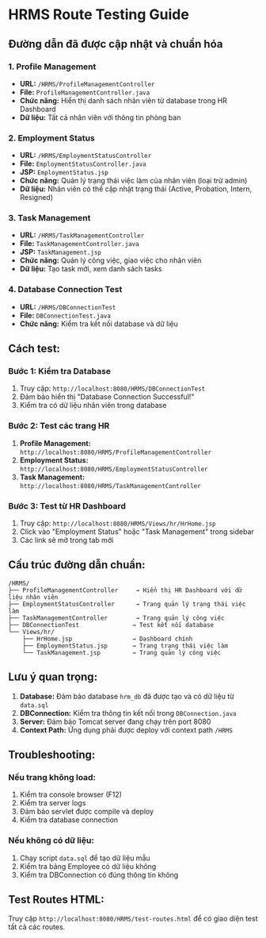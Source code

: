 # HRMS Route Testing Guide

## Đường dẫn đã được cập nhật và chuẩn hóa

### 1. Profile Management
- **URL:** `/HRMS/ProfileManagementController`
- **File:** `ProfileManagementController.java`
- **Chức năng:** Hiển thị danh sách nhân viên từ database trong HR Dashboard
- **Dữ liệu:** Tất cả nhân viên với thông tin phòng ban

### 2. Employment Status
- **URL:** `/HRMS/EmploymentStatusController`
- **File:** `EmploymentStatusController.java`
- **JSP:** `EmploymentStatus.jsp`
- **Chức năng:** Quản lý trạng thái việc làm của nhân viên (loại trừ admin)
- **Dữ liệu:** Nhân viên có thể cập nhật trạng thái (Active, Probation, Intern, Resigned)

### 3. Task Management
- **URL:** `/HRMS/TaskManagementController`
- **File:** `TaskManagementController.java`
- **JSP:** `TaskManagement.jsp`
- **Chức năng:** Quản lý công việc, giao việc cho nhân viên
- **Dữ liệu:** Tạo task mới, xem danh sách tasks

### 4. Database Connection Test
- **URL:** `/HRMS/DBConnectionTest`
- **File:** `DBConnectionTest.java`
- **Chức năng:** Kiểm tra kết nối database và dữ liệu

## Cách test:

### Bước 1: Kiểm tra Database
1. Truy cập: `http://localhost:8080/HRMS/DBConnectionTest`
2. Đảm bảo hiển thị "Database Connection Successful!"
3. Kiểm tra có dữ liệu nhân viên trong database

### Bước 2: Test các trang HR
1. **Profile Management:** `http://localhost:8080/HRMS/ProfileManagementController`
2. **Employment Status:** `http://localhost:8080/HRMS/EmploymentStatusController`
3. **Task Management:** `http://localhost:8080/HRMS/TaskManagementController`

### Bước 3: Test từ HR Dashboard
1. Truy cập: `http://localhost:8080/HRMS/Views/hr/HrHome.jsp`
2. Click vào "Employment Status" hoặc "Task Management" trong sidebar
3. Các link sẽ mở trong tab mới

## Cấu trúc đường dẫn chuẩn:

```
/HRMS/
├── ProfileManagementController     → Hiển thị HR Dashboard với dữ liệu nhân viên
├── EmploymentStatusController      → Trang quản lý trạng thái việc làm
├── TaskManagementController        → Trang quản lý công việc
├── DBConnectionTest               → Test kết nối database
└── Views/hr/
    ├── HrHome.jsp                 → Dashboard chính
    ├── EmploymentStatus.jsp       → Trang trạng thái việc làm
    └── TaskManagement.jsp         → Trang quản lý công việc
```

## Lưu ý quan trọng:

1. **Database:** Đảm bảo database `hrm_db` đã được tạo và có dữ liệu từ `data.sql`
2. **DBConnection:** Kiểm tra thông tin kết nối trong `DBConnection.java`
3. **Server:** Đảm bảo Tomcat server đang chạy trên port 8080
4. **Context Path:** Ứng dụng phải được deploy với context path `/HRMS`

## Troubleshooting:

### Nếu trang không load:
1. Kiểm tra console browser (F12)
2. Kiểm tra server logs
3. Đảm bảo servlet được compile và deploy
4. Kiểm tra database connection

### Nếu không có dữ liệu:
1. Chạy script `data.sql` để tạo dữ liệu mẫu
2. Kiểm tra bảng Employee có dữ liệu không
3. Kiểm tra DBConnection có đúng thông tin không

## Test Routes HTML:
Truy cập `http://localhost:8080/HRMS/test-routes.html` để có giao diện test tất cả các routes.

